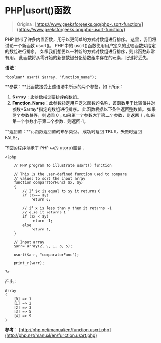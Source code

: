 # PHP|usort()函数

> Original: [https://www.geeksforgeeks.org/php-usort-function/](https://www.geeksforgeeks.org/php-usort-function/)

PHP 附带了许多内置函数，用于以更简单的方式对数组进行排序。 这里，我们将讨论一个新函数 usort()。 PHP 中的 usort()函数使用用户定义的比较函数对给定的数组进行排序。 如果我们想要以一种新的方式对数组进行排序，则此函数非常有用。 此函数将从零开始的新整数键分配给数组中存在的元素，旧键将丢失。

**语法：**

```
*boolean* usort( $array, "function_name");

```

**参数：**此函数接受上述语法中所示的两个参数，如下所示：

1.  **$array**：此参数指定要排序的数组。
2.  **Function_Name**：此参数指定用户定义函数的名称，该函数用于比较值并对参数*$array*指定的数组进行排序。 此函数根据以下条件返回整数值。 如果两个参数相等，则返回 0；如果第一个参数大于第二个参数，则返回 1；如果第一个参数小于第二个参数，则返回-1。

**返回值：**此函数返回值的布尔类型。 成功时返回 TRUE，失败时返回 FALSE。

下面的程序演示了 PHP 中的 usort()函数：

```
<?php

    // PHP program to illustrate usort() function

    // This is the user-defined function used to compare
    // values to sort the input array
    function comparatorFunc( $x, $y)
    {   
        // If $x is equal to $y it returns 0
        if ($x== $y)
            return 0;

        // if x is less than y then it returns -1
        // else it returns 1    
        if ($x < $y)
            return -1;
        else
            return 1;
    }

    // Input array
    $arr= array(2, 9, 1, 3, 5); 

    usort($arr, "comparatorFunc");

    print_r($arr);

?>
```

产出：

```
Array
(
    [0] => 1
    [1] => 2
    [2] => 3
    [3] => 5
    [4] => 9
)

```

**参考**：
[http://php.net/manual/en/function.usort.php](http://php.net/manual/en/function.usort.php)